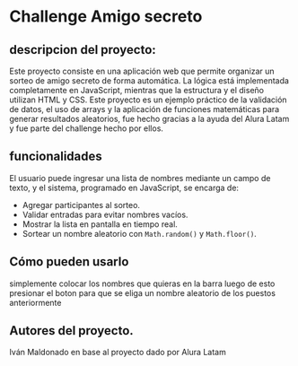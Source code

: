 <h1>Challenge Amigo secreto</h1>

<h2>descripcion del proyecto:</h2>
Este proyecto consiste en una aplicación web que permite organizar un sorteo de amigo secreto de forma automática.
La lógica está implementada completamente en JavaScript, mientras que la estructura y el diseño utilizan HTML y CSS.
Este proyecto es un ejemplo práctico de la validación de datos, el uso de arrays y la aplicación de funciones matemáticas para generar resultados aleatorios, fue hecho gracias a la ayuda del Alura Latam y fue parte del challenge hecho por ellos.

<h2>funcionalidades</h2>
El usuario puede ingresar una lista de nombres mediante un campo de texto, y el sistema, programado en JavaScript, se encarga de:

- Agregar participantes al sorteo.
- Validar entradas para evitar nombres vacíos.
- Mostrar la lista en pantalla en tiempo real.
- Sortear un nombre aleatorio con `Math.random()` y `Math.floor()`.


<h2>Cómo pueden usarlo</h2>
simplemente colocar los nombres que quieras en la barra luego de esto presionar el boton para que se eliga un nombre aleatorio de los puestos anteriormente

<h2>Autores del proyecto.</h2>
Iván Maldonado en base al proyecto dado por Alura Latam
